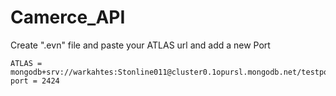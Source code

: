 # Camerce_API
Create ".evn" file and paste your ATLAS url and add a new Port

	ATLAS = mongodb+srv://warkahtes:Stonline011@cluster0.1opursl.mongodb.net/testpost
	port = 2424
